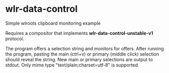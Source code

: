 # wlr-data-control
Simple wlroots clipboard monitoring example

Requires a compositor that implements **wlr-data-control-unstable-v1** protocol.

The program offers a selection string and monitors for offers. After running the program, pasting the main (ctrl+v) or primary (middle click) selection should reveal the string. New main or primary selections are output to stdout. Only mime type "text/plain;charset=utf-8" is supported.
